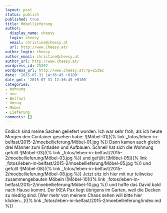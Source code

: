 ```yaml
---
layout: post
status: publish
published: true
title: Möbellieferung
author:
  display_name: cheesy
  login: cheesy
  email: christine@cheesy.at
  url: http://www.cheesy.at/
author_login: cheesy
author_email: christine@cheesy.at
author_url: http://www.cheesy.at/
wordpress_id: 25392
wordpress_url: http://www.cheesy.at/?p=25392
date: '2015-07-31 14:36:45 +0100'
date_gmt: '2015-07-31 12:36:45 +0100'
categories:
- Wohnung
- neu
- Belfast
- Umzug
- Möbel
- Lieferung
comments: []
---
```

Endlich sind meine Sachen geliefert worden. Ich war sehr froh, als ich heute Morgen den Container gesehen habe:
![Möbel-01]({% link _fotos/leben-in-belfast/2015-2/moebellieferung/Möbel-01.jpg %})
Dann kamen auch gleich drei Männer zum Entladen und Aufbauen. Schnell hat sich die Wohnung gefüllt
![Möbel-03]({% link _fotos/leben-in-belfast/2015-2/moebellieferung/Möbel-03.jpg %})
und gefüllt
![Möbel-05]({% link _fotos/leben-in-belfast/2015-2/moebellieferung/Möbel-05.jpg %})
und gefüllt
![Möbel-08]({% link _fotos/leben-in-belfast/2015-2/moebellieferung/Möbel-08.jpg %})
Jetzt sitz ich hier mit nur teilweise zusammengebauten Möbeln
![Möbel-10]({% link _fotos/leben-in-belfast/2015-2/moebellieferung/Möbel-10.jpg %})
und hoffe das David bald nach Hause kommt.
Der IKEA Pax liegt übrigens im Garten, weil die Decken zu niedrig sind.
[Wer mehr von meinem Chaos sehen will bitte hier klicken...]({% link _fotos/leben-in-belfast/2015-2/moebellieferung/index.md %})
